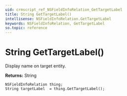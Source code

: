 ```yaml
---
uid: crmscript_ref_NSFieldInfoRelation_GetTargetLabel
title: String GetTargetLabel()
intellisense: NSFieldInfoRelation.GetTargetLabel
keywords: NSFieldInfoRelation, GetTargetLabel
so.topic: reference
---
```


# String GetTargetLabel()

Display name on target entity.

**Returns:** String

```crmscript
NSFieldInfoRelation thing;
String targetLabel  = thing.GetTargetLabel();
```

